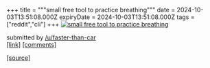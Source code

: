 +++
title = """small free tool to practice breathing"""
date = 2024-10-03T13:51:08.000Z
expiryDate = 2024-10-03T13:51:08.000Z
tags = ["reddit","cli"]
+++
[![small free tool to practice breathing](https://external-preview.redd.it/OTd2NmFuNmdxanNkMVu_PLPFyvo4xIssNXsoL9j2mGXaTialFHNLmgsIXnec.png?width=640&crop=smart&auto=webp&s=54e63be39e5f69891557c3758c6f210a9c88149f "small free tool to practice breathing")](https://www.reddit.com/r/commandline/comments/1fv88nj/small_free_tool_to_practice_breathing/)

submitted by [/u/faster-than-car](https://www.reddit.com/user/faster-than-car)  
[\[link\]](https://v.redd.it/0nl3er6gqjsd1) [\[comments\]](https://www.reddit.com/r/commandline/comments/1fv88nj/small_free_tool_to_practice_breathing/)

[[source]](https://www.reddit.com/r/commandline/comments/1fv88nj/small_free_tool_to_practice_breathing/)
